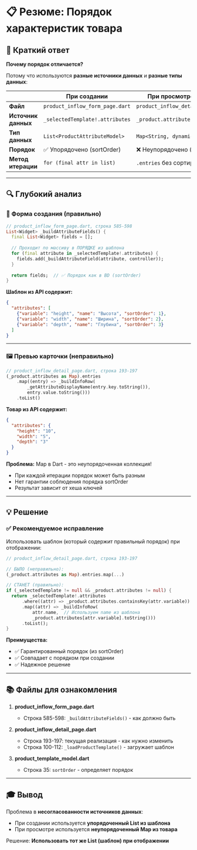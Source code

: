 # 📋 Резюме: Порядок характеристик товара

## 🎯 Краткий ответ

**Почему порядок отличается?**

Потому что используются **разные источники данных** и **разные типы данных**:

| | При создании | При просмотре превью |
|---|---|---|
| **Файл** | `product_inflow_form_page.dart` | `product_inflow_detail_page.dart` |
| **Источник данных** | `_selectedTemplate!.attributes` | `_product.attributes` |
| **Тип данных** | `List<ProductAttributeModel>` | `Map<String, dynamic>` |
| **Порядок** | ✅ Упорядочено (sortOrder) | ❌ Неупорядочено (HashMap) |
| **Метод итерации** | `for (final attr in list)` | `.entries` без сортировки |

---

## 🔍 Глубокий анализ

### 📝 Форма создания (правильно)

```dart
// product_inflow_form_page.dart, строка 585-598
List<Widget> _buildAttributeFields() {
  final List<Widget> fields = [];
  
  // Проходит по массиву в ПОРЯДКЕ из шаблона
  for (final attribute in _selectedTemplate!.attributes) {
    fields.add(_buildAttributeField(attribute, controller));
  }
  
  return fields;  // ✅ Порядок как в BD (sortOrder)
}
```

**Шаблон из API содержит:**
```json
{
  "attributes": [
    {"variable": "height", "name": "Высота", "sortOrder": 1},
    {"variable": "width", "name": "Ширина", "sortOrder": 2},
    {"variable": "depth", "name": "Глубина", "sortOrder": 3}
  ]
}
```

---

### 🖼️ Превью карточки (неправильно)

```dart
// product_inflow_detail_page.dart, строка 193-197
(_product.attributes as Map).entries
    .map((entry) => _buildInfoRow(
        _getAttributeDisplayName(entry.key.toString()), 
        entry.value.toString()))
    .toList()
```

**Товар из API содержит:**
```json
{
  "attributes": {
    "height": "10",
    "width": "5",
    "depth": "3"
  }
}
```

**Проблема:** Map в Dart - это неупорядоченная коллекция!
- При каждой итерации порядок может быть разным
- Нет гарантии соблюдения порядка sortOrder
- Результат зависит от хеша ключей

---

## 💡 Решение

### ✅ Рекомендуемое исправление

Использовать шаблон (который содержит правильный порядок) при отображении:

```dart
// product_inflow_detail_page.dart, строка 193-197

// БЫЛО (неправильно):
(_product.attributes as Map).entries.map(...)

// СТАНЕТ (правильно):
if (_selectedTemplate != null && _product.attributes != null) {
  return _selectedTemplate!.attributes
      .where((attr) => _product.attributes.containsKey(attr.variable))
      .map((attr) => _buildInfoRow(
          attr.name,  // Используем name из шаблона
          _product.attributes[attr.variable].toString()))
      .toList();
}
```

**Преимущества:**
- ✅ Гарантированный порядок (из sortOrder)
- ✅ Совпадает с порядком при создании
- ✅ Надежное решение

---

## 📚 Файлы для ознакомления

1. **product_inflow_form_page.dart**
   - Строка 585-598: `_buildAttributeFields()` - как должно быть

2. **product_inflow_detail_page.dart**
   - Строка 193-197: текущая реализация - как нужно изменить
   - Строка 100-112: `_loadProductTemplate()` - загружает шаблон

3. **product_template_model.dart**
   - Строка 35: `sortOrder` - определяет порядок

---

## 🎓 Вывод

Проблема в **несогласованности источников данных**:
- При создании используется **упорядоченный List из шаблона**
- При просмотре используется **неупорядоченный Map из товара**

Решение: **Использовать тот же List (шаблон) при отображении**
